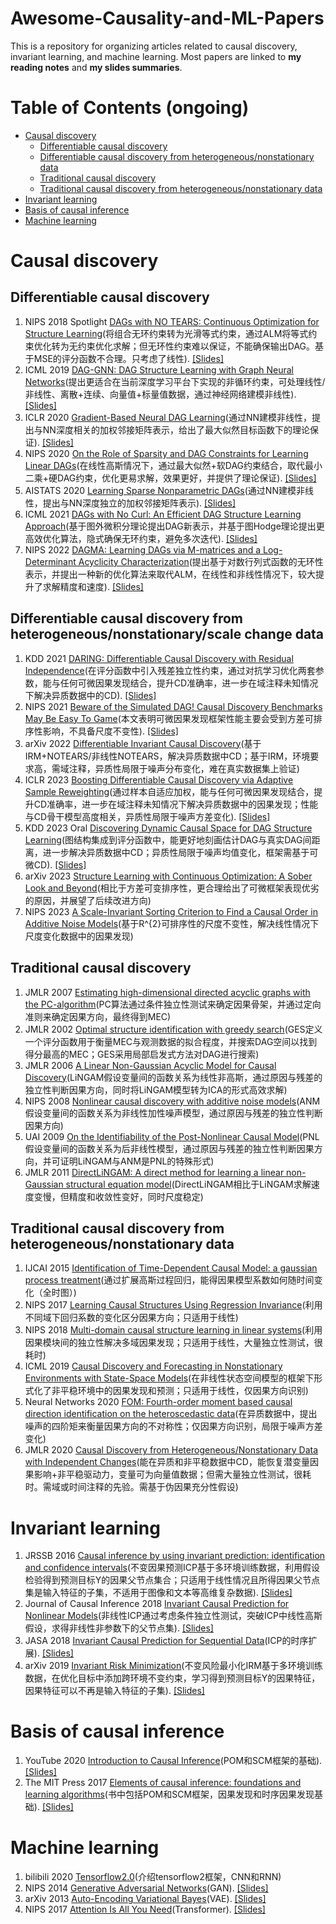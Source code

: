 # Awesome-Causality-and-ML-Papers
This is a repository for organizing articles related to causal discovery, invariant learning, and machine learning. Most papers are linked to **my reading notes** and **my slides summaries**.

# Table of Contents (ongoing)
* [Causal discovery](#causaldiscovery)
   * [Differentiable causal discovery](#new)
   * [Differentiable causal discovery from heterogeneous/nonstationary data](#new-heterogeneous/nonstationary)
   * [Traditional causal discovery](#old-but-important)
   * [Traditional causal discovery from heterogeneous/nonstationary data](#old-but-important-heterogeneous/nonstationary)
* [Invariant learning](#invariantlearning)
* [Basis of causal inference](#Basisofcausalinference)
* [Machine learning](#machinelearning)
  
# Causal discovery

## Differentiable causal discovery
1. NIPS 2018 Spotlight [DAGs with NO TEARS: Continuous Optimization for Structure Learning](https://arxiv.org/abs/1803.01422)(将组合无环约束转为光滑等式约束，通过ALM将等式约束优化转为无约束优化求解；但无环性约束难以保证，不能确保输出DAG。基于MSE的评分函数不合理。只考虑了线性). [[Slides]](https://github.com/huiyang-yi/Awesome-Causality-and-ML-Papers/blob/main/Slides/NOTEARS.pdf)
2. ICML 2019 [DAG-GNN: DAG Structure Learning with Graph Neural Networks](https://arxiv.org/abs/1904.10098)(提出更适合在当前深度学习平台下实现的非循环约束，可处理线性/非线性、离散+连续、向量值+标量值数据，通过神经网络建模非线性). [[Slides]](https://github.com/huiyang-yi/Awesome-Causality-and-ML-Papers/blob/main/Slides/DAG-GNN.pdf)
3. ICLR 2020 [Gradient-Based Neural DAG Learning](https://arxiv.org/abs/1906.02226)(通过NN建模非线性，提出与NN深度相关的加权邻接矩阵表示，给出了最大似然目标函数下的理论保证). [[Slides]](https://github.com/huiyang-yi/Awesome-Causality-and-ML-Papers/blob/main/Slides/GraN-DAG.pdf)
4. NIPS 2020 [On the Role of Sparsity and DAG Constraints for Learning Linear DAGs](https://arxiv.org/abs/2006.10201)(在线性高斯情况下，通过最大似然+软DAG约束结合，取代最小二乘+硬DAG约束，优化更易求解，效果更好，并提供了理论保证). [[Slides]](https://github.com/huiyang-yi/Awesome-Causality-and-ML-Papers/blob/main/Slides/GOLEM.pdf)
5. AISTATS 2020 [Learning Sparse Nonparametric DAGs](https://arxiv.org/abs/1909.13189)(通过NN建模非线性，提出与NN深度独立的加权邻接矩阵表示). [[Slides]](https://github.com/huiyang-yi/Awesome-Causality-and-ML-Papers/blob/main/Slides/NOTEARS-MLP%2BSOB.pdf)
6. ICML 2021 [DAGs with No Curl: An Efficient DAG Structure Learning Approach](https://arxiv.org/abs/2106.07197)(基于图外微积分理论提出DAG新表示，并基于图Hodge理论提出更高效优化算法，隐式确保无环约束，避免多次迭代). [[Slides]](https://github.com/huiyang-yi/Awesome-Causality-and-ML-Papers/blob/main/Slides/NoCurl.pdf)
7. NIPS 2022 [DAGMA: Learning DAGs via M-matrices and a Log-Determinant Acyclicity Characterization](https://arxiv.org/abs/2209.08037)(提出基于对数行列式函数的无环性表示，并提出一种新的优化算法来取代ALM，在线性和非线性情况下，较大提升了求解精度和速度). [[Slides]](https://github.com/huiyang-yi/Awesome-Causality-and-ML-Papers/blob/main/Slides/DAGMA.pdf)

## Differentiable causal discovery from heterogeneous/nonstationary/scale change data
1. KDD 2021 [DARING: Differentiable Causal Discovery with Residual Independence](https://dl.acm.org/doi/10.1145/3447548.3467439)(在评分函数中引入残差独立性约束，通过对抗学习优化两套参数，能与任何可微因果发现结合，提升CD准确率，进一步在域注释未知情况下解决异质数据中的CD). [[Slides]](https://github.com/huiyang-yi/Awesome-Causality-and-ML-Papers/blob/main/Slides/DARING.pdf)
2. NIPS 2021 [Beware of the Simulated DAG! Causal Discovery Benchmarks May Be Easy To Game](https://arxiv.org/abs/2102.13647)(本文表明可微因果发现框架性能主要会受到方差可排序性影响，不具备尺度不变性). [[Slides]](https://github.com/huiyang-yi/Awesome-Causality-and-ML-Papers/blob/main/Slides/varsortability.pdf)
3. arXiv 2022 [Differentiable Invariant Causal Discovery](https://arxiv.org/abs/2205.15638)(基于IRM+NOTEARS/非线性NOTEARS，解决异质数据中CD；基于IRM，环境要求高，需域注释，异质性局限于噪声分布变化，难在真实数据集上验证)
4. ICLR 2023 [Boosting Differentiable Causal Discovery via Adaptive Sample Reweighting](https://arxiv.org/abs/2303.03187)(通过样本自适应加权，能与任何可微因果发现结合，提升CD准确率，进一步在域注释未知情况下解决异质数据中的因果发现；性能与CD骨干模型高度相关，异质性局限于噪声方差变化). [[Slides]](https://github.com/huiyang-yi/Awesome-Causality-and-ML-Papers/blob/main/Slides/ReScore.pdf)
5. KDD 2023 Oral [Discovering Dynamic Causal Space for DAG Structure Learning](https://arxiv.org/abs/2306.02822)(图结构集成到评分函数中，能更好地刻画估计DAG与真实DAG间距离，进一步解决异质数据中CD；异质性局限于噪声均值变化，框架需基于可微CD). [[Slides]](https://github.com/huiyang-yi/Awesome-Causality-and-ML-Papers/blob/main/Slides/CASPER.pdf)
6. arXiv 2023 [Structure Learning with Continuous Optimization: A Sober Look and Beyond](https://arxiv.org/abs/2304.02146)(相比于方差可变排序性，更合理给出了可微框架表现优劣的原因，并展望了后续改进方向)
7. NIPS 2023 [A Scale-Invariant Sorting Criterion to Find a Causal Order in Additive Noise Models](https://arxiv.org/abs/2303.18211)(基于R^{2}可排序性的尺度不变性，解决线性情况下尺度变化数据中的因果发现)
   

## Traditional causal discovery
1. JMLR 2007 [Estimating high-dimensional directed acyclic graphs with the PC-algorithm](https://arxiv.org/abs/math/0510436)(PC算法通过条件独立性测试来确定因果骨架，并通过定向准则来确定因果方向，最终得到MEC)
2. JMLR 2002 [Optimal structure identification with greedy search](https://dl.acm.org/doi/10.1162/153244303321897717)(GES定义一个评分函数用于衡量MEC与观测数据的拟合程度，并搜索DAG空间以找到得分最高的MEC；GES采用局部启发式方法对DAG进行搜索)
3. JMLR 2006 [A Linear Non-Gaussian Acyclic Model for Causal Discovery](https://dl.acm.org/doi/10.5555/1248547.1248619)(LiNGAM假设变量间的函数关系为线性非高斯，通过原因与残差的独立性判断因果方向，同时将LiNGAM模型转为ICA的形式高效求解)
4. NIPS 2008 [Nonlinear causal discovery with additive noise models](https://arxiv.org/abs/2206.06243)(ANM假设变量间的函数关系为非线性加性噪声模型，通过原因与残差的独立性判断因果方向)
5. UAI 2009 [On the Identifiability of the Post-Nonlinear Causal Model](https://arxiv.org/abs/1205.2599)(PNL假设变量间的函数关系为后非线性模型，通过原因与残差的独立性判断因果方向，并可证明LiNGAM与ANM是PNL的特殊形式)
6. JMLR 2011 [DirectLiNGAM: A direct method for learning a linear non-Gaussian structural equation model](https://arxiv.org/abs/1101.2489)(DirectLiNGAM相比于LiNGAM求解速度变慢，但精度和收敛性变好，同时尺度稳定)

## Traditional causal discovery from heterogeneous/nonstationary data
1. IJCAI 2015 [Identification of Time-Dependent Causal Model: a gaussian process treatment](https://dl.acm.org/doi/10.5555/2832581.2832745)(通过扩展高斯过程回归，能得因果模型系数如何随时间变化（全时图）)
2. NIPS 2017 [Learning Causal Structures Using Regression Invariance](https://arxiv.org/abs/1705.09644)(利用不同域下回归系数的变化区分因果方向；只适用于线性)
3. NIPS 2018 [Multi-domain causal structure learning in linear systems](https://dl.acm.org/doi/10.5555/3327345.3327524)(利用因果模块间的独立性解决多域因果发现；只适用于线性，大量独立性测试，很耗时)
4. ICML 2019 [Causal Discovery and Forecasting in Nonstationary Environments with State-Space Models](https://arxiv.org/abs/1905.10857)(在非线性状态空间模型的框架下形式化了非平稳环境中的因果发现和预测；只适用于线性，仅因果方向识别)
5. Neural Networks 2020 [FOM: Fourth-order moment based causal direction identification on the heteroscedastic data](https://dl.acm.org/doi/abs/10.1016/j.neunet.2020.01.006)(在异质数据中，提出噪声的四阶矩来衡量因果方向的不对称性；仅因果方向识别，局限于噪声方差变化)
6. JMLR 2020 [Causal Discovery from Heterogeneous/Nonstationary Data with Independent Changes](https://arxiv.org/abs/1903.01672)(能在异质和非平稳数据中CD，能恢复潜变量因果影响+非平稳驱动力，变量可为向量值数据；但需大量独立性测试，很耗时。需域或时间注释的先验。需基于伪因果充分性假设)

# Invariant learning

1. JRSSB 2016 [Causal inference by using invariant prediction: identification and confidence intervals](https://arxiv.org/abs/1501.01332)(不变因果预测ICP基于多环境训练数据，利用假设检验得到预测目标Y的因果父节点集合；只适用于线性情况且所得因果父节点集是输入特征的子集，不适用于图像和文本等高维复杂数据). [[Slides]](https://github.com/huiyang-yi/Awesome-Causality-and-ML-Papers/blob/main/Slides/ICP.pdf)
2. Journal of Causal Inference 2018 [Invariant Causal Prediction for Nonlinear Models](https://arxiv.org/abs/1706.08576)(非线性ICP通过考虑条件独立性测试，突破ICP中线性高斯假设，求得非线性非参数下的父节点集). [[Slides]](https://github.com/huiyang-yi/Awesome-Causality-and-ML-Papers/blob/main/Slides/非线性ICP.pdf)
3. JASA 2018 [Invariant Causal Prediction for Sequential Data](https://arxiv.org/abs/1706.08058)(ICP的时序扩展). [[Slides]](https://github.com/huiyang-yi/Awesome-Causality-and-ML-Papers/blob/main/Slides/时序ICP.pdf)
4. arXiv 2019 [Invariant Risk Minimization](https://arxiv.org/abs/1907.02893)(不变风险最小化IRM基于多环境训练数据，在优化目标中添加跨环境不变约束，学习得到预测目标Y的因果特征，因果特征可以不再是输入特征的子集). [[Slides]](https://github.com/huiyang-yi/Awesome-Causality-and-ML-Papers/blob/main/Slides/IRM.pdf)

# Basis of causal inference

1. YouTube 2020 [Introduction to Causal Inference](https://www.bradyneal.com/causal-inference-course)(POM和SCM框架的基础). [[Slides]](https://github.com/huiyang-yi/Awesome-Causality-and-ML-Papers/blob/main/Slides/Basis%20of%20causal%20inference.pdf)
2. The MIT Press 2017 [Elements of causal inference: foundations and learning algorithms](https://library.oapen.org/bitstream/id/056a11be-ce3a-44b9-8987-a6c68fce8d9b/11283.pdf)(书中包括POM和SCM框架，因果发现和时序因果发现基础). [[Slides]](https://github.com/huiyang-yi/Awesome-Causality-and-ML-Papers/blob/main/Slides/The%20basis%20of%20causal%20discovery%20from%20time%20series%20data.pdf)

# Machine learning
1. bilibili 2020 [Tensorflow2.0](https://www.bilibili.com/video/BV1B7411L7Qt/?spm_id_from=333.999.0.0&vd_source=618b3a1cb488e3aeed9429a4fc8d9a65)(介绍tensorflow2框架，CNN和RNN)
2. NIPS 2014 [Generative Adversarial Networks](https://arxiv.org/abs/1406.2661)(GAN). [[Slides]](https://github.com/huiyang-yi/Awesome-Causality-and-ML-Papers/blob/main/Slides/GAN.pdf)
3. arXiv 2013 [Auto-Encoding Variational Bayes](https://arxiv.org/abs/1312.6114)(VAE). [[Slides]](https://github.com/huiyang-yi/Awesome-Causality-and-ML-Papers/blob/main/Slides/VAE.pdf)
4. NIPS 2017 [Attention Is All You Need](https://arxiv.org/abs/1706.03762)(Transformer). [[Slides]](https://github.com/huiyang-yi/Awesome-Causality-and-ML-Papers/blob/main/Slides/Transformer.pdf)



